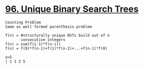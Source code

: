 # [96. Unique Binary Search Trees](https://leetcode.com/problems/unique-binary-search-trees/)

```text
Counting Problem
Same as well formed parenthesis problem

f(n) = #structurally unique BSTs build out of n
       consecutive integers
f(n) = sum(f(i-1)*f(n-i))
f(n) = f(0)*f(n-1)+f(1)*f(n-2)+...+f(n-1)*f(0)

n=5
│ 1 1 2 5
```
